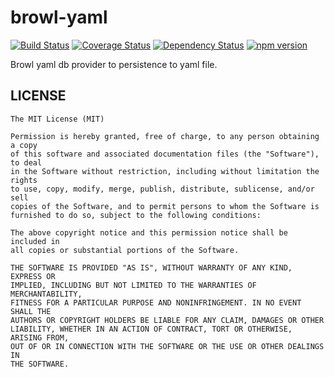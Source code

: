 # browl-yaml

[![Build Status](https://travis-ci.org/killmenot/browl-yaml.svg?branch=master)](https://travis-ci.org/killmenot/browl-yaml) [![Coverage Status](https://coveralls.io/repos/github/killmenot/browl-plugin-yaml/badge.svg?branch=master)](https://coveralls.io/github/killmenot/browl-yaml?branch=master) [![Dependency Status](https://david-dm.org/killmenot/browl-yaml.svg)](hhttps://david-dm.org/killmenot/browl-yaml) [![npm version](https://img.shields.io/npm/v/browl-yaml.svg)](https://www.npmjs.com/package/browl-yaml)

Browl yaml db provider to persistence to yaml file.

## LICENSE

    The MIT License (MIT)

    Permission is hereby granted, free of charge, to any person obtaining a copy
    of this software and associated documentation files (the "Software"), to deal
    in the Software without restriction, including without limitation the rights
    to use, copy, modify, merge, publish, distribute, sublicense, and/or sell
    copies of the Software, and to permit persons to whom the Software is
    furnished to do so, subject to the following conditions:

    The above copyright notice and this permission notice shall be included in
    all copies or substantial portions of the Software.

    THE SOFTWARE IS PROVIDED "AS IS", WITHOUT WARRANTY OF ANY KIND, EXPRESS OR
    IMPLIED, INCLUDING BUT NOT LIMITED TO THE WARRANTIES OF MERCHANTABILITY,
    FITNESS FOR A PARTICULAR PURPOSE AND NONINFRINGEMENT. IN NO EVENT SHALL THE
    AUTHORS OR COPYRIGHT HOLDERS BE LIABLE FOR ANY CLAIM, DAMAGES OR OTHER
    LIABILITY, WHETHER IN AN ACTION OF CONTRACT, TORT OR OTHERWISE, ARISING FROM,
    OUT OF OR IN CONNECTION WITH THE SOFTWARE OR THE USE OR OTHER DEALINGS IN
    THE SOFTWARE.
